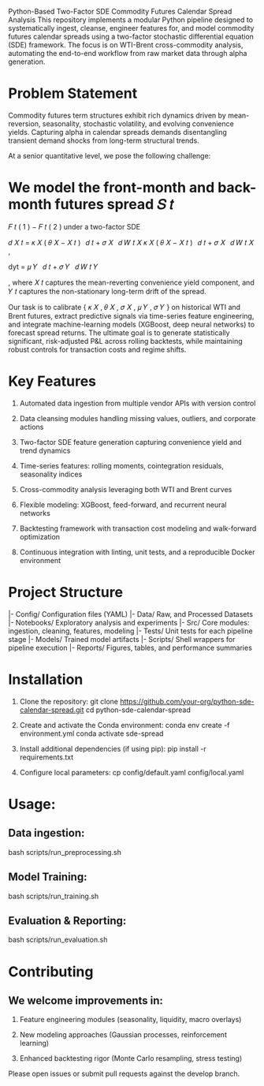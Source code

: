 Python-Based Two-Factor SDE Commodity Futures Calendar Spread Analysis
This repository implements a modular Python pipeline designed to systematically ingest, cleanse, engineer features for, and model commodity futures calendar spreads using a two-factor stochastic differential equation (SDE) framework. The focus is on WTI-Brent cross-commodity analysis, automating the end-to-end workflow from raw market data through alpha generation.

# Problem Statement
Commodity futures term structures exhibit rich dynamics driven by mean-reversion, seasonality, stochastic volatility, and evolving convenience yields. Capturing alpha in calendar spreads demands disentangling transient demand shocks from long-term structural trends.

At a senior quantitative level, we pose the following challenge:

We model the front-month and back-month futures spread 
𝑆
𝑡
=
𝐹
𝑡
(
1
)
−
𝐹
𝑡
(
2
)
 under a two-factor SDE

𝑑
𝑋
𝑡
= 𝜅
𝑋
(
𝜃
𝑋
−
𝑋
𝑡
)
 
𝑑
𝑡
+
𝜎
𝑋
 
𝑑
𝑊
𝑡
𝑋
𝜅
𝑋
(
𝜃
𝑋
−
𝑋
𝑡
)
 
𝑑
𝑡
+
𝜎
𝑋
 
𝑑
𝑊
𝑡
𝑋
,


dyt =
𝜇
𝑌
 
𝑑
𝑡
+
𝜎
𝑌
 
𝑑
𝑊
𝑡
𝑌

,
where 
𝑋
𝑡
 captures the mean-reverting convenience yield component, and 
𝑌
𝑡
 captures the non-stationary long-term drift of the spread.

Our task is to calibrate 
{
𝜅
𝑋
,
𝜃
𝑋
,
𝜎
𝑋
,
𝜇
𝑌
,
𝜎
𝑌
}
 on historical WTI and Brent futures, extract predictive signals via time-series feature engineering, and integrate machine-learning models (XGBoost, deep neural networks) to forecast spread returns. The ultimate goal is to generate statistically significant, risk-adjusted P&L across rolling backtests, while maintaining robust controls for transaction costs and regime shifts.

# Key Features
1. Automated data ingestion from multiple vendor APIs with version control

2. Data cleansing modules handling missing values, outliers, and corporate actions

3. Two-factor SDE feature generation capturing convenience yield and trend dynamics

4. Time-series features: rolling moments, cointegration residuals, seasonality indices

5. Cross-commodity analysis leveraging both WTI and Brent curves

6. Flexible modeling: XGBoost, feed-forward, and recurrent neural networks

7. Backtesting framework with transaction cost modeling and walk-forward optimization

8. Continuous integration with linting, unit tests, and a reproducible Docker environment

# Project Structure
|- Config/   Configuration files (YAML)
|- Data/     Raw, and Processed Datasets
|- Notebooks/ Exploratory analysis and experiments
|- Src/  Core modules: ingestion, cleaning, features, modeling
|- Tests/  Unit tests for each pipeline stage
|- Models/ Trained model artifacts
|- Scripts/ Shell wrappers for pipeline execution
|- Reports/ Figures, tables, and performance summaries

# Installation
1. Clone the repository:
    git clone https://github.com/your-org/python-sde-calendar-spread.git
cd python-sde-calendar-spread

2. Create and activate the Conda environment:
    conda env create -f environment.yml
conda activate sde-spread

3. Install additional dependencies (if using pip):
    pip install -r requirements.txt
4. Configure local parameters:
    cp config/default.yaml config/local.yaml

# Usage:
## Data ingestion:
bash scripts/run_preprocessing.sh

## Model Training: 
bash scripts/run_training.sh

## Evaluation & Reporting:
bash scripts/run_evaluation.sh

# Contributing
## We welcome improvements in:

1. Feature engineering modules (seasonality, liquidity, macro overlays)

2. New modeling approaches (Gaussian processes, reinforcement learning)

3. Enhanced backtesting rigor (Monte Carlo resampling, stress testing)

Please open issues or submit pull requests against the develop branch.


